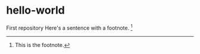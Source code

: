 # hello-world
First repository
Here's a sentence with a footnote. [^1]

[^1]: This is the footnote.

